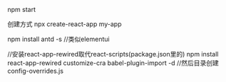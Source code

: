 npm start


创建方式 
npx create-react-app my-app

npm install antd -s  //类似elementui

//安装react-app-rewired取代react-scripts(package.json里的)
npm install react-app-rewired customize-cra babel-plugin-import -d
//然后目录创建config-overrides.js
